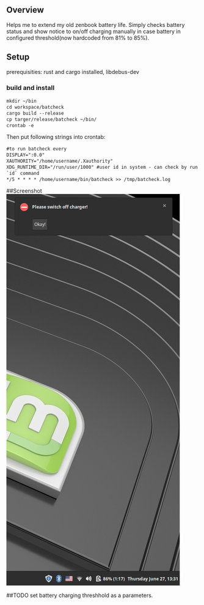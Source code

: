 ## Overview
Helps me to extend my old zenbook battery life.
Simply checks battery status and show notice to on/off charging manually in case battery in configured threshold(now hardcoded from 81% to 85%).
## Setup
prerequisities: rust and cargo installed, libdebus-dev
### build and install
```shell
mkdir ~/bin
cd workspace/batcheck
cargo build --release
cp targer/release/batcheck ~/bin/
crontab -e
```
Then put following strings into crontab:
```shell
#to run batcheck every
DISPLAY=":0.0"
XAUTHORITY="/home/username/.Xauthority"
XDG_RUNTIME_DIR="/run/user/1000" #user id in system - can check by run `id` command
*/5 * * * * /home/username/bin/batcheck >> /tmp/batcheck.log

```

##Screenshot
![screenshot](/screenshot.png)

##TODO
set battery charging threshhold as a parameters.

